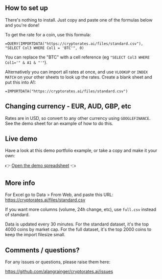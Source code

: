 ## How to set up

There's nothing to install. Just copy and paste one of the formulas below and you're done!

To get the rate for a coin, use this formula:

```
=QUERY(IMPORTDATA("https://cryptorates.ai/files/standard.csv"), "SELECT Col3 WHERE Col1 = 'BTC'", 0)
```

You can replace the "BTC" with a cell reference (eg `"SELECT Col3 WHERE Col1='" & A1 & "'"`).

Alternatively you can import all rates at once, and use `VLOOKUP` or `INDEX` `MATCH` on your other sheets to look up the rates. Create a blank sheet and put this into A1:

```
=IMPORTDATA("https://cryptorates.ai/files/standard.csv")
```

## Changing currency - EUR, AUD, GBP, etc

Rates are in USD, so convert to any other currency using `GOOGLEFINANCE`. See the demo sheet for an example of how to do this.

## Live demo

Have a look at this demo portfolio example, or take a copy and make it your own:

👉 [Open the demo spreadsheet](https://docs.google.com/spreadsheets/d/1nu7EYtzxrizrypDvnrtz5FrfTBDpFLkjk7Lw80blUEc/edit?usp=sharing) 👈

## More info

For Excel go to Data > From Web, and paste this URL: https://cryptorates.ai/files/standard.csv

If you want more columns (volume, 24h change, etc), use `full.csv` instead of standard.

Data is updated every 30 minutes. For the standard dataset, it's the top 4000 coins by market cap. For the full dataset, it's the top 2000 coins to keep the import filesize small.

## Comments / questions?

For any issues or questions, please raise them here:

https://github.com/alangrainger/cryptorates.ai/issues
